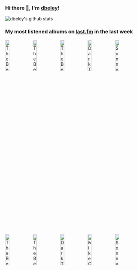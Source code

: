 ### Hi there 👋, I'm [dbeley](https://dbeley.ovh/en)!

![dbeley's github stats](https://github-readme-stats.vercel.app/api?username=dbeley)

### My most listened albums on [last.fm](https://www.last.fm/user/d_beley) in the last week

[<img src='https://lastfm.freetls.fastly.net/i/u/300x300/72ed10a859fb4c1fb29a546078ec737d.png' width='16%' height='16%' alt='The Beatles - Rubber Soul'>](https://www.last.fm/music/the%2bbeatles/rubber%2bsoul)&nbsp;
[<img src='https://lastfm.freetls.fastly.net/i/u/300x300/3947ccc7613d4555ad120bf8b5c68e59.png' width='16%' height='16%' alt='The Beatles - Magical Mystery Tour'>](https://www.last.fm/music/the%2bbeatles/magical%2bmystery%2btour)&nbsp;
[<img src='https://lastfm.freetls.fastly.net/i/u/300x300/af251669a48a4bafb448e1f6c0de01be.png' width='16%' height='16%' alt='The Beatles - Abbey Road'>](https://www.last.fm/music/the%2bbeatles/abbey%2broad)&nbsp;
[<img src='https://lastfm.freetls.fastly.net/i/u/300x300/78bb08f9d0a8402a9793ce2a9303d0d2.png' width='16%' height='16%' alt='Dark Tranquillity - Construct'>](https://www.last.fm/music/dark%2btranquillity/construct)&nbsp;
[<img src='https://lastfm.freetls.fastly.net/i/u/300x300/a569a1c42aaa194705ae33b86c0f6b93.jpg' width='16%' height='16%' alt='Sonny Clark - My Conception'>](https://www.last.fm/music/sonny%2bclark/my%2bconception)&nbsp;
<br>
[<img src='https://lastfm.freetls.fastly.net/i/u/300x300/a4e112b368c5ad405d43f0930617c687.png' width='16%' height='16%' alt='The Beatles - Sgt. Peppers Lonely Hearts Club Band'>](https://www.last.fm/music/the%2bbeatles/sgt.%2bpepper%2527s%2blonely%2bhearts%2bclub%2bband)&nbsp;
[<img src='https://lastfm.freetls.fastly.net/i/u/300x300/8fd20bcb605b4778a76f4b0c91a32bcf.png' width='16%' height='16%' alt='The Beatles - The Beatles'>](https://www.last.fm/music/the%2bbeatles/the%2bbeatles)&nbsp;
[<img src='https://lastfm.freetls.fastly.net/i/u/300x300/51ebf0c8664b4b8f82c1749ab18b21ac.jpg' width='16%' height='16%' alt='Dark Tranquillity - Haven'>](https://www.last.fm/music/dark%2btranquillity/haven)&nbsp;
[<img src='https://lastfm.freetls.fastly.net/i/u/300x300/a36f8c7bc256402d8de2ca1d4fb7966f.png' width='16%' height='16%' alt='Mike Oldfield - Crises'>](https://www.last.fm/music/mike%2boldfield/crises)&nbsp;
[<img src='https://lastfm.freetls.fastly.net/i/u/300x300/a85482c2247a4e30bb40760ad17404db.jpg' width='16%' height='16%' alt='Sonny Clark - Sonnys Crib'>](https://www.last.fm/music/sonny%2bclark/sonny%2527s%2bcrib)&nbsp;
<br>
